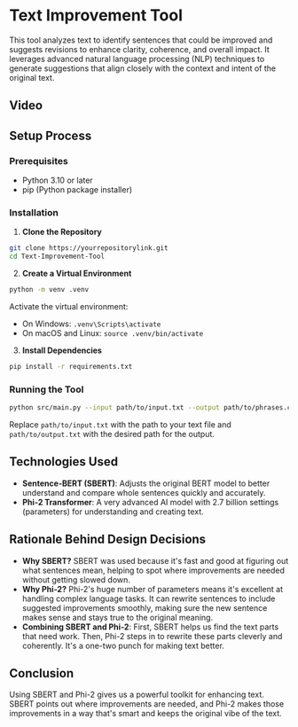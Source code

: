 # Text Improvement Tool

This tool analyzes text to identify sentences that could be improved and suggests revisions to enhance clarity, coherence, and overall impact. It leverages advanced natural language processing (NLP) techniques to generate suggestions that align closely with the context and intent of the original text.

## Video



## Setup Process

### Prerequisites

- Python 3.10 or later
- pip (Python package installer)

### Installation

1. **Clone the Repository**

```bash
git clone https://yourrepositorylink.git
cd Text-Improvement-Tool
```

2. **Create a Virtual Environment**

```bash
python -m venv .venv
```

Activate the virtual environment:

- On Windows: `.venv\Scripts\activate`
- On macOS and Linux: `source .venv/bin/activate`

3. **Install Dependencies**

```bash
pip install -r requirements.txt
```

### Running the Tool
```bash
python src/main.py --input path/to/input.txt --output path/to/phrases.csv
```

Replace `path/to/input.txt` with the path to your text file and `path/to/output.txt` with the desired path for the output.

## Technologies Used

- **Sentence-BERT (SBERT)**: Adjusts the original BERT model to better understand and compare whole sentences quickly and accurately.
- **Phi-2 Transformer**: A very advanced AI model with 2.7 billion settings (parameters) for understanding and creating text.

## Rationale Behind Design Decisions

- **Why SBERT?** SBERT was used because it's fast and good at figuring out what sentences mean, helping to spot where improvements are needed without getting slowed down.
- **Why Phi-2?** Phi-2's huge number of parameters means it's excellent at handling complex language tasks. It can rewrite sentences to include suggested improvements smoothly, making sure the new sentence makes sense and stays true to the original meaning.
- **Combining SBERT and Phi-2**: First, SBERT helps us find the text parts that need work. Then, Phi-2 steps in to rewrite these parts cleverly and coherently. It's a one-two punch for making text better.

## Conclusion

Using SBERT and Phi-2 gives us a powerful toolkit for enhancing text. SBERT points out where improvements are needed, and Phi-2 makes those improvements in a way that's smart and keeps the original vibe of the text.


